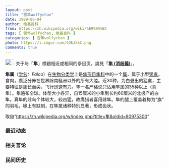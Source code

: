 ```yaml
---
layout: post
title: "雪隼wolfychan"
date: 1989-06-04
author: 维基百科
from: https://zh.wikipedia.org/wiki/%E9%9A%BC
tags: [ 雪隼wolfychan, 维基百科 ]
categories: [ 雪隼wolfychan ]
photo: https://i.imgur.com/4OkJkkC.png
comments: true
---
```

<div class="mw-content-ltr mw-parser-output" lang="zh" dir="ltr"><div id="noteTA-7334c858" class="noteTA"><div class="noteTA-group"><div data-noteta-group-source="module" data-noteta-group="Unit"></div></div></div>
<div role="note" class="hatnote navigation-not-searchable"><span typeof="mw:File"><a href="/wiki/Wikipedia:%E6%B6%88%E6%AD%A7%E4%B9%89" title="Wikipedia:消歧义"><img src="//upload.wikimedia.org/wikipedia/commons/thumb/5/5f/Disambig_gray.svg/25px-Disambig_gray.svg.png" decoding="async" width="25" height="19" class="mw-file-element" srcset="//upload.wikimedia.org/wikipedia/commons/thumb/5/5f/Disambig_gray.svg/38px-Disambig_gray.svg.png 1.5x, //upload.wikimedia.org/wikipedia/commons/thumb/5/5f/Disambig_gray.svg/50px-Disambig_gray.svg.png 2x" data-file-width="220" data-file-height="168"></a></span><style data-mw-deduplicate="TemplateStyles:r74069148">body:not(.skin-minerva) .mw-parser-output .ifmobile>.mobile{display:none}body.skin-minerva .mw-parser-output .ifmobile>.nomobile{display:inherit;display:initial}</style><span class="ifmobile"><span class="nomobile">&nbsp;&nbsp;</span><span class="mobile"></span></span>关于与「<b>隼</b>」標題相近或相同的条目页，請見「<b><a href="/wiki/%E9%9A%BC_(%E6%B6%88%E6%AD%A7%E7%BE%A9)" class="mw-disambig" title="隼 (消歧義)">隼 (消歧義)</a></b>」。</div>
<p class="mw-empty-elt">
</p>

<p><b>隼属</b>（<a href="/wiki/%E5%AD%A6%E5%90%8D" class="mw-redirect" title="学名">学名</a>：<span lang="la"><i>Falco</i></span>）在<a href="/wiki/%E7%94%9F%E7%89%A9%E5%88%86%E7%B1%BB%E5%AD%A6" title="生物分类学">生物分类学</a>上是<a href="/wiki/%E9%9A%BC%E5%BD%A2%E7%9B%AE" title="隼形目">隼形目</a><a href="/wiki/%E9%9A%BC%E7%A7%91" title="隼科">隼科</a>中的一个<a href="/wiki/%E5%B1%9E_(%E7%94%9F%E7%89%A9)" class="mw-redirect" title="属 (生物)">属</a>，属于小型<a href="/wiki/%E7%8C%9B%E7%A6%BD" title="猛禽">猛禽</a>，食肉，廣泛分佈在世界除南極洲以外的所有大陸。近30种，为白昼出的猛禽，主要特征是翅长而尖，飞行迅速有力。隼一名严格说只适用隼属的35种以上（真隼）。隼遍布全球。体型大小各异，自15厘米的小隼到长约60厘米的北极产的白隼。真隼的雌鸟个体较大，较凶猛，故鹰猎者喜用雌隼。隼的腿上覆盖着称为“旗”的羽毛，喙上有缺刻，在隼属诸种特别显著，形成齿状。
</p>
<meta property="mw:PageProp/toc">
</div><!--esi <esi:include src="/esitest-fa8a495983347898/content" /> --><noscript><img src="https://login.wikimedia.org/wiki/Special:CentralAutoLogin/start?type=1x1" alt="" width="1" height="1" style="border: none; position: absolute;"></noscript>
<div class="printfooter" data-nosnippet="">取自“<a dir="ltr" href="https://zh.wikipedia.org/w/index.php?title=隼&amp;oldid=80975300">https://zh.wikipedia.org/w/index.php?title=隼&amp;oldid=80975300</a>”</div><div id="recent-news"><h3>最近动态</h3><ul></ul></div><div id="open-opinion"><h3>相关言论</h3><ul></ul></div><div id="mjls-record"><h3>民间历史</h3><ul></ul></div>